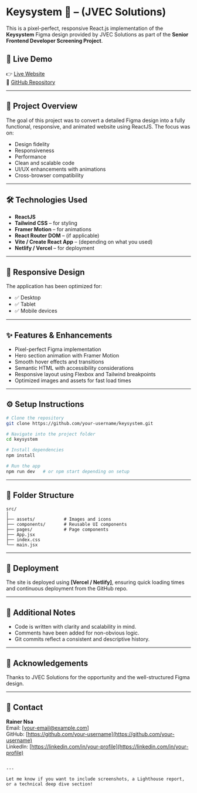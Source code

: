


# Keysystem 🎯 – (JVEC Solutions)

This is a pixel-perfect, responsive React.js implementation of the **Keysystem** Figma design provided by JVEC Solutions as part of the **Senior Frontend Developer Screening Project**.

## 🔗 Live Demo

👉 [Live Website](https://your-deployment-url.com)  
📂 [GitHub Repository](https://github.com/your-username/keysystem)

---

## 📌 Project Overview

The goal of this project was to convert a detailed Figma design into a fully functional, responsive, and animated website using ReactJS. The focus was on:
- Design fidelity
- Responsiveness
- Performance
- Clean and scalable code
- UI/UX enhancements with animations
- Cross-browser compatibility

---

## 🛠 Technologies Used

- **ReactJS**
- **Tailwind CSS** – for styling
- **Framer Motion** – for animations
- **React Router DOM** – (if applicable)
- **Vite / Create React App** – (depending on what you used)
- **Netlify / Vercel** – for deployment

---

## 📱 Responsive Design

The application has been optimized for:
- ✅ Desktop
- ✅ Tablet
- ✅ Mobile devices

---

## ✨ Features & Enhancements

- Pixel-perfect Figma implementation
- Hero section animation with Framer Motion
- Smooth hover effects and transitions
- Semantic HTML with accessibility considerations
- Responsive layout using Flexbox and Tailwind breakpoints
- Optimized images and assets for fast load times

---

## ⚙️ Setup Instructions

```bash
# Clone the repository
git clone https://github.com/your-username/keysystem.git

# Navigate into the project folder
cd keysystem

# Install dependencies
npm install

# Run the app
npm run dev   # or npm start depending on setup
```

---

## 🧠 Folder Structure

```
src/
│
├── assets/           # Images and icons
├── components/       # Reusable UI components
├── pages/            # Page components
├── App.jsx
├── index.css
└── main.jsx
```

---

## 🚀 Deployment

The site is deployed using **[Vercel / Netlify]**, ensuring quick loading times and continuous deployment from the GitHub repo.

---

## 🧾 Additional Notes

- Code is written with clarity and scalability in mind.
- Comments have been added for non-obvious logic.
- Git commits reflect a consistent and descriptive history.

---

## 🙏 Acknowledgements

Thanks to JVEC Solutions for the opportunity and the well-structured Figma design.

---

## 📧 Contact

**Rainer Nsa**  
Email: [your-email@example.com]  
GitHub: [https://github.com/your-username](https://github.com/your-username)  
LinkedIn: [https://linkedin.com/in/your-profile](https://linkedin.com/in/your-profile)

```

---

Let me know if you want to include screenshots, a Lighthouse report, or a technical deep dive section!
